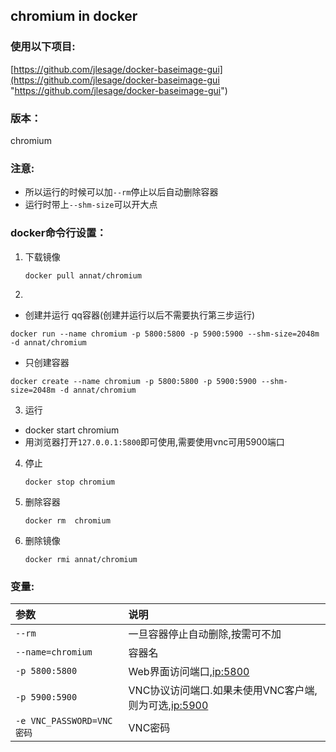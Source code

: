 ## chromium in docker

### 使用以下项目:

[https://github.com/jlesage/docker-baseimage-gui](https://github.com/jlesage/docker-baseimage-gui "https://github.com/jlesage/docker-baseimage-gui")                                       


### 版本：

   chromium

### 注意:

- 所以运行的时候可以加`--rm`停止以后自动删除容器
- 运行时带上`--shm-size`可以开大点

### docker命令行设置：

1. 下载镜像

       docker pull annat/chromium


2. 
- 创建并运行 qq容器(创建并运行以后不需要执行第三步运行)
 
 `docker run --name chromium -p 5800:5800 -p 5900:5900 --shm-size=2048m -d annat/chromium`

- 只创建容器

 `docker create --name chromium -p 5800:5800 -p 5900:5900 --shm-size=2048m -d annat/chromium`

3. 运行

- docker start chromium
- 用浏览器打开`127.0.0.1:5800`即可使用,需要使用vnc可用5900端口

4. 停止

       docker stop chromium

5. 删除容器

       docker rm  chromium

6. 删除镜像

       docker rmi annat/chromium

### 变量:

|参数|说明|
|:-|:-|
| `--rm` | 一旦容器停止自动删除,按需可不加 |
| `--name=chromium` |容器名|
| `-p 5800:5800` |Web界面访问端口,[ip:5800](ip:5800)|
| `-p 5900:5900` |VNC协议访问端口.如果未使用VNC客户端,则为可选,[ip:5900](ip:5900)|
| `-e VNC_PASSWORD=VNC密码` |VNC密码|
